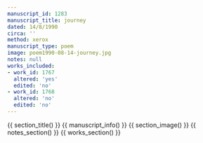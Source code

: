 ```yaml
---
manuscript_id: 1283
manuscript_title: journey
dated: 14/8/1990
circa: ''
method: xerox
manuscript_type: poem
image: poem1990-08-14-journey.jpg
notes: null
works_included:
- work_id: 1767
  altered: 'yes'
  edited: 'no'
- work_id: 1768
  altered: 'no'
  edited: 'no'
---
```


{{ section_title() }}
{{ manuscript_info() }}
{{ section_image() }}
{{ notes_section() }}
{{ works_section() }}
